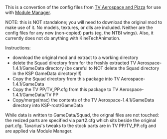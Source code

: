 This is a convertion of the config files from
[TV Aerospace and Pizza](http://forum.kerbalspaceprogram.com/showthread.php/15348-0-20-x-Taverio-s-Pizza-and-Aerospace-v1-4-1)
for use with
[Module Manager](http://forum.kerbalspaceprogram.com/showthread.php/31342-0-20-ModuleManager-for-all-your-stock-modding-needs-current-version-1-01).

NOTE: this is NOT standalone; you will need to download the original mod to
make use of it. No models, textures, or dlls are included. Neither are the
config files for any new (non-copied) parts (eg, the NTBI wings). Also, it
currently does not do anything with KineTechAnimation.

Instructions:
- download the original mod and extract to a working directory
- delete the Squad directory from for the freshly extracted
  TV Aerospace-1.4.1/GameData directory (be careful to NOT delete the Squad
  directory in the KSP GameData directory!!!)
- Copy the Squad directory from this package into TV Aerospace-1.4.1/GameData
- Copy the TV PP/TV\_PP.cfg from this package to
  TV Aerospace-1.4.1/GameData/TV PP
- Copy/merge(mac) the contents of the TV Aerospace-1.4.1/GameData directory
  into KSP-root/GameData

While data is written to GameData/Squad, the orignal files are not touched:
the resized parts are specified via part2.cfg which sits beside the original
part.cfg. Tavarius's tweaks to the stock parts are in TV PP/TV\_PP.cfg and are
applied via Module Manager.

